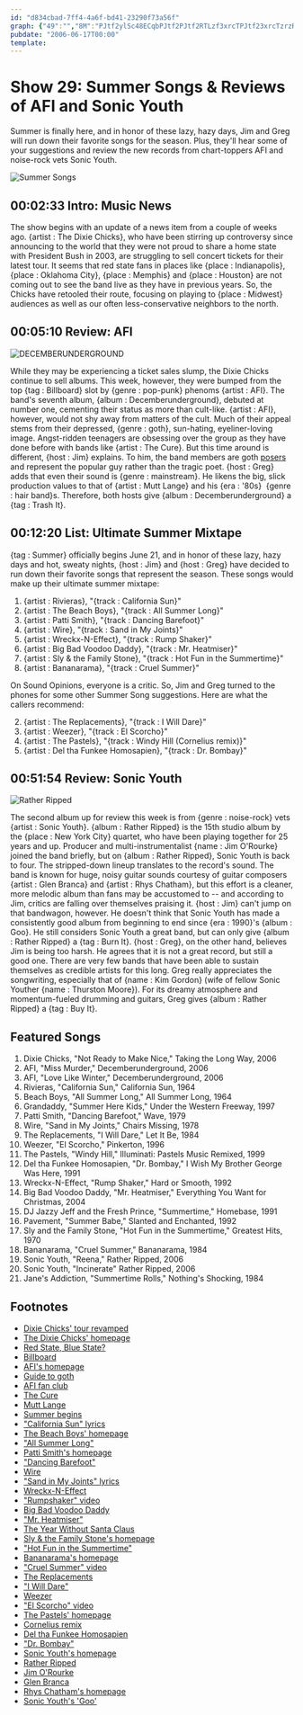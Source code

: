 ```yaml
---
id: "d834cbad-7ff4-4a6f-bd41-23290f73a56f"
graph: {"49":"","8M":"PJtf2ylSc48ECqbPJtf2PJtf2RTLzf3xrcTPJtf23xrcTzrzRiGdwKWRTLzfBQsAMX6cfdBHm1GBQsAMBAtvAC2Kg2","KK":"BKqV1GPhWTBKqV1BhaaDBKqV1SN7p1BKqV1sYlrLBKqV1z52DXBKqV1ayVtQBKqV1hDvDi5zbZoBKqV1BKqV1L2sbqBKqV1Wl0wQBKqV1QYBRoBKqV1h4c02I2q4Uh4c028h0ZSQYBRoTDWinWl0wQL2sbqn1XuL5zbZobGOM389Sw4hDvDiBLnxIayVtQvX518z52DXfN9rrsYlrL2IBlYSN7p1BhaaDT0rg7GPhWTyfIoV","2EI":"BKPKvS3ttl3MwCgS3ttlCd3L9S3ttlNue3AS3ttlS3ttldtEN92VPVWS3ttlGzgy5S3ttl97qipBKPKvBKPKvgMit6BKPKvGzgy5BKPKveiRgzX6cfdgMit697qipBHm1GGzgy5eiRgz"}
pubdate: "2006-06-17T00:00"
template: 
---
```






# Show 29: Summer Songs & Reviews of AFI and Sonic Youth

Summer is finally here, and in honor of these lazy, hazy days, Jim and Greg will run down their favorite songs for the season. Plus, they'll hear some of your suggestions and review the new records from chart-toppers AFI and noise-rock vets Sonic Youth.

![Summer Songs](https://static.soundopinions.org/images/2006/summersongs.jpg)



## 00:02:33 Intro: Music News

The show begins with an update of a news item from a couple of weeks ago. {artist : The Dixie Chicks}, who have been stirring up controversy since announcing to the world that they were not proud to share a home state with President Bush in 2003, are struggling to sell concert tickets for their latest tour. It seems that red state fans in places like {place : Indianapolis}, {place : Oklahoma City}, {place : Memphis} and {place : Houston} are not coming out to see the band live as they have in previous years. So, the Chicks have retooled their route, focusing on playing to {place : Midwest} audiences as well as our often less-conservative neighbors to the north.



## 00:05:10 Review: AFI

![DECEMBERUNDERGROUND](https://static.soundopinions.org/assets/29/8M0.jpg)

While they may be experiencing a ticket sales slump, the Dixie Chicks continue to sell albums. This week, however, they were bumped from the top {tag : Billboard} slot by {genre : pop-punk} phenoms {artist : AFI}. The band's seventh album, {album : Decemberunderground}, debuted at number one, cementing their status as more than cult-like. {artist : AFI}, however, would not shy away from matters of the cult. Much of their appeal stems from their depressed, {genre : goth}, sun-hating, eyeliner-loving image. Angst-ridden teenagers are obsessing over the group as they have done before with bands like {artist : The Cure}. But this time around is different, {host : Jim} explains. To him, the band members are goth [posers](http://www.hottopic.com/) and represent the popular guy rather than the tragic poet. {host : Greg} adds that even their sound is {genre : mainstream}. He likens the big, slick production values to that of {artist : Mutt Lange} and his {era : '80s}  {genre : hair band}s. Therefore, both hosts give {album : Decemberunderground} a {tag : Trash It}.



## 00:12:20 List: Ultimate Summer Mixtape

{tag : Summer} officially begins June 21, and in honor of these lazy, hazy days and hot, sweaty nights, {host : Jim} and {host : Greg} have decided to run down their favorite songs that represent the season. These songs would make up their ultimate summer mixtape:

1. {artist : Rivieras}, "{track : California Sun}"
2. {artist : The Beach Boys}, "{track : All Summer Long}"
3. {artist : Patti Smith}, "{track : Dancing Barefoot}"
4. {artist : Wire}, "{track : Sand in My Joints}"
5. {artist : Wreckx-N-Effect}, "{track : Rump Shaker}"
6. {artist : Big Bad Voodoo Daddy}, "{track : Mr. Heatmiser}"
7. {artist : Sly & the Family Stone}, "{track : Hot Fun in the Summertime}"
8. {artist : Bananarama}, "{track : Cruel Summer}"

On Sound Opinions, everyone is a critic. So, Jim and Greg turned to the phones for some other Summer Song suggestions. Here are what the callers recommend:

2. {artist : The Replacements}, "{track : I Will Dare}"
3. {artist : Weezer}, "{track : El Scorcho}"
4. {artist : The Pastels}, "{track : Windy Hill (Cornelius remix)}"
5. {artist : Del tha Funkee Homosapien}, "{track : Dr. Bombay}"



## 00:51:54 Review: Sonic Youth

![Rather Ripped](https://static.soundopinions.org/assets/29/2EI0.jpg)

The second album up for review this week is from {genre : noise-rock} vets {artist : Sonic Youth}. {album : Rather Ripped} is the 15th studio album by the {place : New York City} quartet, who have been playing together for 25 years and up. Producer and multi-instrumentalist {name : Jim O'Rourke} joined the band briefly, but on {album : Rather Ripped}, Sonic Youth is back to four. The stripped-down lineup translates to the record's sound. The band is known for huge, noisy guitar sounds courtesy of guitar composers {artist : Glen Branca} and {artist : Rhys Chatham}, but this effort is a cleaner, more melodic album than fans may be accustomed to -- and according to Jim, critics are falling over themselves praising it. {host : Jim} can't jump on that bandwagon, however. He doesn't think that Sonic Youth has made a consistently good album from beginning to end since {era : 1990}'s {album : Goo}. He still considers Sonic Youth a great band, but can only give {album : Rather Ripped} a {tag : Burn It}. {host : Greg}, on the other hand, believes Jim is being too harsh. He agrees that it is not a great record, but still a good one. There are very few bands that have been able to sustain themselves as credible artists for this long. Greg really appreciates the songwriting, especially that of {name : Kim Gordon} (wife of fellow Sonic Youther {name : Thurston Moore}). For its dreamy atmosphere and momentum-fueled drumming and guitars, Greg gives {album : Rather Ripped} a {tag : Buy It}.



## Featured Songs

1. Dixie Chicks, "Not Ready to Make Nice," Taking the Long Way, 2006
2. AFI, "Miss Murder," Decemberunderground, 2006
3. AFI, "Love Like Winter," Decemberunderground, 2006
4. Rivieras, "California Sun," California Sun, 1964
5. Beach Boys, "All Summer Long," All Summer Long, 1964
6. Grandaddy, "Summer Here Kids," Under the Western Freeway, 1997
7. Patti Smith, "Dancing Barefoot," Wave, 1979
8. Wire, "Sand in My Joints," Chairs Missing, 1978
9. The Replacements, "I Will Dare," Let It Be, 1984
10. Weezer, "El Scorcho," Pinkerton, 1996
11. The Pastels, "Windy Hill," Illuminati: Pastels Music Remixed, 1999
12. Del tha Funkee Homosapien, "Dr. Bombay," I Wish My Brother George Was Here, 1991
13. Wreckx-N-Effect, "Rump Shaker," Hard or Smooth, 1992
14. Big Bad Voodoo Daddy, "Mr. Heatmiser," Everything You Want for Christmas, 2004
15. DJ Jazzy Jeff and the Fresh Prince, "Summertime," Homebase, 1991
16. Pavement, "Summer Babe," Slanted and Enchanted, 1992
17. Sly and the Family Stone, "Hot Fun in the Summertime," Greatest Hits, 1970
18. Bananarama, "Cruel Summer," Bananarama, 1984
19. Sonic Youth, "Reena," Rather Ripped, 2006
20. Sonic Youth, "Incinerate" Rather Ripped, 2006
21. Jane's Addiction, "Summertime Rolls," Nothing's Shocking, 1984



## Footnotes

- [Dixie Chicks' tour revamped](http://www.latimes.com/entertainment/news/la-et-chicks9jun09,1,7509372.story?coll=la-headlines-entnews&track=crosspromo)
- [The Dixie Chicks' homepage](http://www.dixiechicks.com/)
- [Red State, Blue State?](http://www.slate.com/articles/news_and_politics/low_concept/2004/07/redor_bluewhich_are_you.html)
- [Billboard](http://www.billboard.com/bbcom/charts/chart_display.jsp?g=Albums&f=The+Billboard+200)
- [AFI's homepage](http://www.afireinside.net/)
- [Guide to goth](http://www.goth.net/goth.html)
- [AFI fan club](http://despairfaction.groundctrl.net/)
- [The Cure](http://www.allmusic.com/cg/amg.dll?p=amg&token=ADFEAEE47C19DC4FA87520D69D3D4DC7FA7FFB07D063FD831F29461BDFBA3C54DD5F26B904A595CBAEFB73AB7BAFFF28E85B0DD9C9E95CFEDC765D40&sql=11:aeu1z81ajyvj)
- [Mutt Lange](http://www.allmusic.com/artist/robert-john-mutt-lange-mn0000241225)
- [Summer begins](http://en.wikipedia.org/wiki/Summer_solstice)
- ["California Sun" lyrics](http://www.oldielyrics.com/lyrics/the_rivieras/california_sun.html)
- [The Beach Boys' homepage](http://www.thebeachboys.com/)
- ["All Summer Long"](http://www.allmusic.com/song/all-summer-long-mt0029933795)
- [Patti Smith's homepage](http://www.pattismith.net/)
- ["Dancing Barefoot"](http://www.allmusic.com/song/dancing-barefoot-mt0011898407)
- [Wire](http://www.allmusic.com/artist/wire-mn0000672910)
- ["Sand in My Joints" lyrics](http://www.metrolyrics.com/sand-in-my-joints-lyrics-wire.html)
- [Wreckx-N-Effect](http://www.mtv.com/artists/wreckx-n-effect/)
- ["Rumpshaker" video](https://www.youtube.com/watch?v=iKKONgfNONU&feature=kp)
- [Big Bad Voodoo Daddy](http://www.bbvd.com/)
- ["Mr. Heatmiser"](https://www.youtube.com/watch?v=rMjAf8Nwohs)
- [The Year Without Santa Claus](http://www.imdb.com/title/tt0072424/)
- [Sly & the Family Stone's homepage](http://www.slystonemusic.com/)
- ["Hot Fun in the Summertime"](http://en.wikipedia.org/wiki/Hot_Fun_in_the_Summertime)
- [Bananarama's homepage](http://www.bananarama.co.uk/)
- ["Cruel Summer" video](https://www.youtube.com/watch?v=9ePIZugahFc&feature=kp)
- [The Replacements](http://www.allmusic.com/artist/the-replacements-mn0000422405)
- ["I Will Dare"](http://www.allmusic.com/song/i-will-dare-mt0000205289)
- [Weezer](http://www.weezer.com/)
- ["El Scorcho" video](https://www.youtube.com/watch?v=okthJIVbi6g)
- [The Pastels' homepage](http://www.sheepish.org/pastels/)
- [Cornelius remix](http://www.matadorrecords.com/cornelius/)
- [Del tha Funkee Homosapien](http://www.delthefunkyhomosapien.com/)
- ["Dr. Bombay"](http://www.allmusic.com/song/dr-bombay-mt0031939105)
- [Sonic Youth's homepage](http://www.sonicyouth.com/)
- [Rather Ripped](http://www.amazon.com/gp/product/B000FII31U/002-9278548-2607266?%5Fencoding=UTF8&v=glance&n=5174)
- [Jim O'Rourke](http://www.allmusic.com/cg/amg.dll?p=amg&token=ADFEAEE47C19DC4FA87520D69D3D4DC7FA7FFB07D063FD831F29461BDFBA3C54DD5F26B904A595CBAEFB73AB7BAFFF28E85B0DD9CFEE5CFFDD765D40&sql=11:n3rc28gr055a)
- [Glen Branca](http://www.allmusic.com/artist/glenn-branca-mn0000552843)
- [Rhys Chatham's homepage](http://www.rhyschatham.com/)
- [Sonic Youth's 'Goo'](http://en.wikipedia.org/wiki/Goo_(album))